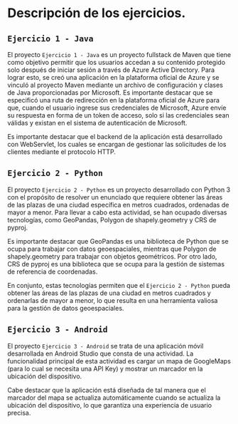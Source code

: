 # Descripción de los ejercicios.

## ```Ejercicio 1 - Java```

El proyecto ```Ejercicio 1 - Java``` es un proyecto fullstack de Maven que tiene como objetivo permitir que los usuarios accedan a su contenido protegido solo después de iniciar sesión a través de Azure Active Directory. Para lograr esto, se creó una aplicación en la plataforma oficial de Azure y se vinculó al proyecto Maven mediante un archivo de configuración y clases de Java proporcionadas por Microsoft. Es importante destacar que se especificó una ruta de redirección en la plataforma oficial de Azure para que, cuando el usuario ingrese sus credenciales de Microsoft, Azure envíe su respuesta en forma de un token de acceso, solo si las credenciales sean válidas y existan en el sistema de autenticación de Microsoft.  

Es importante destacar que el backend de la aplicación está desarrollado con WebServlet, los cuales se encargan de gestionar las solicitudes de los clientes mediante el protocolo HTTP.

## ```Ejercicio 2 - Python```

El proyecto ```Ejercicio 2 - Python``` es un proyecto desarrollado con Python 3 con el propósito de resolver un enunciado que requiere obtener las áreas de las plazas de una ciudad específica en metros cuadrados, ordenadas de mayor a menor. Para llevar a cabo esta actividad, se han ocupado diversas tecnologías, como GeoPandas, Polygon de shapely.geometry y CRS de pyproj.  

Es importante destacar que GeoPandas es una biblioteca de Python que se ocupa para trabajar con datos geoespaciales, mientras que Polygon de shapely.geometry para trabajar con objetos geométricos. Por otro lado, CRS de pyproj es una biblioteca que se ocupa para la gestión de sistemas de referencia de coordenadas.

En conjunto, estas tecnologías permiten que el ```Ejercicio 2 - Python``` pueda obtener las áreas de las plazas de una ciudad en metros cuadrados y ordenarlas de mayor a menor, lo que resulta en una herramienta valiosa para la gestión de datos geoespaciales.

## ```Ejercicio 3 - Android```

El proyecto ```Ejercicio 3 - Android``` se trata de una aplicación móvil desarrollada en Android Studio que consta de una actividad. La funcionalidad principal de esta actividad es cargar un mapa de GoogleMaps (para lo cual se necesita una API Key) y mostrar un marcador en la ubicación del dispositivo.

Cabe destacar que la aplicación está diseñada de tal manera que el marcador del mapa se actualiza automáticamente cuando se actualiza la ubicación del dispositivo, lo que garantiza una experiencia de usuario precisa.